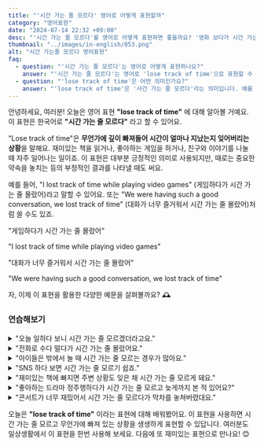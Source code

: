 ```yaml
---
title: "'시간 가는 줄 모르다' 영어로 어떻게 표현할까"
category: "영어표현"
date: "2024-07-14 22:32 +09:00"
desc: "'시간 가는 줄 모르다'를 영어로 어떻게 표현하면 좋을까요? '영화 보다가 시간 가는 줄 몰랐어요', '친구들이랑 노는데 시간이 어떻게 가는지 모르겠어' 등을 영어로 표현하는 법을 배워봅시다. 다양한 예문을 통해서 연습하고 본인의 표현으로 만들어 보세요."
thumbnail: "../images/in-english/053.png"
alt: "시간 가는줄 모르다 영어표현"
faq:
  - question: "'시간 가는 줄 모르다'는 영어로 어떻게 표현하나요?"
    answer: "'시간 가는 줄 모르다'는 영어로 'lose track of time'으로 표현할 수 있습니다. 예를 들어, 'I lost track of time while reading'은 '책 읽다가 시간 가는 줄 몰랐어'라는 의미입니다."
  - question: "'lose track of time'은 어떤 의미인가요?"
    answer: "'lose track of time'은 '사간 가는 줄 모르다'라는 의미입니다. 예를 들어, 영화를 보거나, 친구와 대화를 나누거나, 취미 활동을 할 때 시간 가는 줄 모르는 상황을 표현할 수 있습니다."
---
```


안녕하세요, 여러분! 오늘은 영어 표현 **"lose track of time"** 에 대해 알아볼 거예요. 이 표현은 한국어로 **"시간 가는 줄 모르다"** 라고 할 수 있어요.

"Lose track of time"은 **무언가에 깊이 빠져들어 시간이 얼마나 지났는지 잊어버리는 상황**을 말해요. 재미있는 책을 읽거나, 좋아하는 게임을 하거나, 친구와 이야기를 나눌 때 자주 일어나는 일이죠. 이 표현은 대부분 긍정적인 의미로 사용되지만, 때로는 중요한 약속을 놓치는 등의 부정적인 결과를 나타낼 때도 써요.

예를 들어, "I lost track of time while playing video games" (게임하다가 시간 가는 줄 몰랐어)라고 말할 수 있어요. 또는 "We were having such a good conversation, we lost track of time" (대화가 너무 즐거워서 시간 가는 줄 몰랐어)처럼 쓸 수도 있죠.

"게임하다가 시간 가는 줄 몰랐어"

"I lost track of time while playing video games"

"대화가 너무 즐거워서 시간 가는 줄 몰랐어"

"We were having such a good conversation, we lost track of time"

자, 이제 이 표현을 활용한 다양한 예문을 살펴볼까요? 🕰️

### 연습해보기

<details>
<summary>"오늘 일하다 보니 시간 가는 줄 모르겠더라고요."</summary>
<span>"I totally lost track of time at work today."</span>
</details>

<details>
<summary>"전화로 수다 떨다가 시간 가는 줄 몰랐어요."</summary>
<span>"We lost track of time chatting on the phone."</span>
</details>

<details>
<summary>"아이들은 밖에서 놀 때 시간 가는 줄 모르는 경우가 많아요."</summary>
<span>"Kids often lose track of time when playing outside."</span>
</details>

<details>
<summary>"SNS 하다 보면 시간 가는 줄 모르기 쉽죠."</summary>
<span>"It's easy to lose track of time on social media."</span>
</details>

<details>
<summary>"재미있는 책에 빠지면 주변 상황도 잊은 채 시간 가는 줄 모르게 돼요."</summary>
<span>"When I'm engrossed in a good book, I completely lose track of time and forget about everything else."</span>
</details>

<details>
<summary>"좋아하는 드라마 정주행하다가 시간 가는 줄 모르고 늦게까지 본 적 있어요?"</summary>
<span>"Have you ever lost track of time while <a href="/blog/in-english/071.binge-watch/">binge-watching</a> your favorite TV show and stayed up way too late?"</span>
</details>

<details>
<summary>"콘서트가 너무 재밌어서 시간 가는 줄 모르다가 막차를 놓쳐버렸대요."</summary>
<span>"She was having such a great time at the concert that she lost track of time and missed the last bus home."</span>
</details>

오늘은 **"lose track of time"** 이라는 표현에 대해 배워봤어요. 이 표현을 사용하면 시간 가는 줄 모르고 무언가에 빠져 있는 상황을 생생하게 표현할 수 있답니다. 여러분도 일상생활에서 이 표현을 한번 사용해 보세요. 다음에 또 재미있는 표현으로 만나요! 😊
